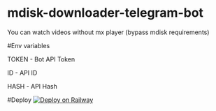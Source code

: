 # mdisk-downloader-telegram-bot

You can watch videos without mx player (bypass mdisk requirements)

#Env variables

TOKEN - Bot API Token

ID - API ID

HASH - API Hash

#Deploy
[![Deploy on Railway](https://railway.app/button.svg)](https://railway.app/new/template/D6ueVa?referralCode=_4oAwx)
